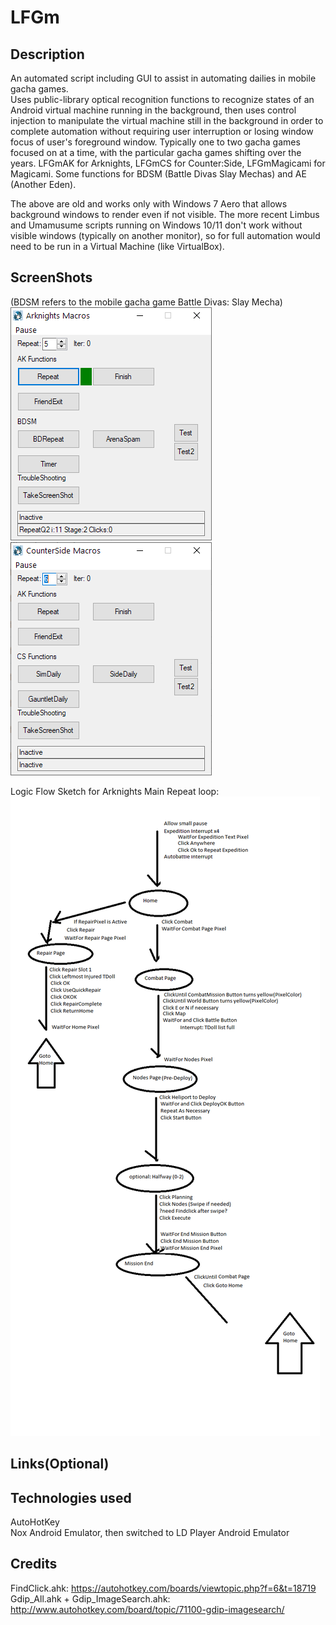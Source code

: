 # LFGm

## Description
An automated script including GUI to assist in automating dailies in mobile gacha games.  
Uses public-library optical recognition functions to recognize states of an Android virtual machine running in the background, then uses control injection to manipulate the virtual machine still in the background in order to complete automation without requiring user interruption or losing window focus of user's foreground window.
Typically one to two gacha games focused on at a time, with the particular gacha games shifting over the years.
LFGmAK for Arknights, LFGmCS for Counter:Side, LFGmMagicami for Magicami.  Some functions for BDSM (Battle Divas Slay Mechas) and AE (Another Eden).

The above are old and works only with Windows 7 Aero that allows background windows to render even if not visible.  The more recent Limbus and Umamusume scripts running on Windows 10/11 don't work without visible windows (typically on another monitor), so for full automation would need to be run in a Virtual Machine (like VirtualBox).

## ScreenShots
(BDSM refers to the mobile gacha game Battle Divas: Slay Mecha)  
![Arknights and BDSM macros](<Old (Win 7)/pics/GUI.png>)  
![Counter:Side macros](<Old (Win 7)/pics/GUI CS.png>)  
  
Logic Flow Sketch for Arknights Main Repeat loop:  
![Logic Flow Sketch](<Old (Win 7)/LogicFlow.png>)

## Links(Optional)

## Technologies used
AutoHotKey  
Nox Android Emulator, then switched to LD Player Android Emulator

## Credits
FindClick.ahk: https://autohotkey.com/boards/viewtopic.php?f=6&t=18719  
Gdip_All.ahk + Gdip_ImageSearch.ahk: http://www.autohotkey.com/board/topic/71100-gdip-imagesearch/

